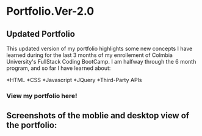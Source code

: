 # Portfolio.Ver-2.0

## Updated Portfolio

This updated version of my portfolio highlights some new concepts I have learned during for the last 3 months of my enrollement of Colmbia University's FullStack Coding BootCamp. I am halfway through the 6 month program, and so far I have learned about:

*HTML
*CSS
*Javascript
*JQuery
*Third-Party APIs

### View my portfolio here!


## Screenshots of the moblie and desktop view of the portfolio: